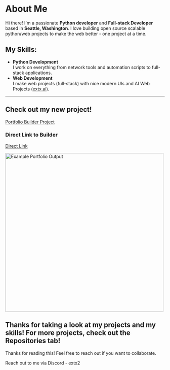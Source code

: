 # About Me

Hi there! I'm a passionate **Python developer** and **Full-stack Developer** based in **Seattle, Washington**. I love building open source scalable python/web projects to make the web better - one project at a time.

## My Skills:

- **Python Development**  
  I work on everything from network tools and automation scripts to full-stack applications.
- **Web Development**  
  I make web projects (full-stack) with nice modern UIs and AI Web Projects ([extx.ai](https://github.com/fwextx/extx.ai)).

---
## Check out my new project!
[Portfolio Builder Project](https://github.com/fwextx/PortfolioBuilder)
### Direct Link to Builder
[Direct Link](https://fwextx.github.io/PortfolioBuilder)

<img src="assets/GeneratedPortfolio.png" alt="Example Portfolio Output" width="500" height="auto"/>

Thanks for taking a look at my projects and my skills! For more projects, check out the Repositories tab!
---

Thanks for reading this! Feel free to reach out if you want to collaborate.

Reach out to me via Discord - extx2
